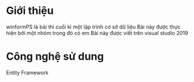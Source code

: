 # Giới thiệu
  winformPS là bài thi cuối kì một lập trình cơ sở dữ liệu
  Bài này được thực hiện bởi một nhóm trong đó có em
  Bài này được viết trên visual studio 2019
# Công nghệ sử dung
  Entity Framework
